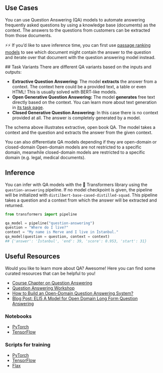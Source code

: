 ## Use Cases
You can use Question Answering (QA) models to automate answering frequently asked questions by using a knowledge base (documents) as the context. The answers to the questions from customers can be extracted from those documents. 

⚡⚡ If you’d like to save inference time, you can first use [passage ranking models](/tasks/sentence-similarity) to see which document might contain the answer to the question and iterate over that document with the question answering model instead.

## Task Variants
There are different QA variants based on the inputs and outputs:
* **Extractive Question Answering:** The model **extracts** the answer from a context. The context here could be a provided text, a table or even HTML! This is usually solved with BERT-like models.
* **Open Generative Question Answering:** The model **generates** free text directly based on the context. You can learn more about text generation in [its task page](/tasks/text-generation).
* **Closed Generative Question Answering:** In this case there is no context provided at all. The answer is completely generated by a model.

The schema above illustrates extractive, open book QA. The model takes a context and the question and extracts the answer from the given context.

You can also differentiate QA models depending if they are open-domain or closed-domain Open-domain models are not restricted to a specific domain, meanwhile closed-domain models are restricted to a specific domain (e.g. legal, medical documents). 


## Inference
You can infer with QA models with the 🤗 Transformers library using the `question-answering` pipeline. If no model checkpoint is given, the pipeline will be initialized with `distilbert-base-cased-distilled-squad`. This pipeline takes a question and a context from which the answer will be extracted and returned.

```python
from transformers import pipeline

qa_model = pipeline("question-answering")
question = "Where do I live?"
context = "My name is Merve and I live in İstanbul."
qa_model(question = question, context = context)
## {'answer': 'İstanbul', 'end': 39, 'score': 0.953, 'start': 31}
```

## Useful Resources
Would you like to learn more about QA? Awesome! Here you can find some curated resources that can be helpful to you!

- [Course Chapter on Question Answering](https://huggingface.co/course/chapter7/7?fw=pt)
- [Question Answering Workshop](https://www.youtube.com/watch?v=Ihgk8kGLpIE&ab_channel=HuggingFace)
- [How to Build an Open-Domain Question Answering System?](https://lilianweng.github.io/lil-log/2020/10/29/open-domain-question-answering.html) 
- [Blog Post: ELI5 A Model for Open Domain Long Form Question Answering](https://yjernite.github.io/lfqa.html)

### Notebooks
- [PyTorch](https://github.com/huggingface/notebooks/blob/master/examples/question_answering.ipynb)
- [TensorFlow](https://github.com/huggingface/notebooks/blob/master/examples/token_classification-tf.ipynb)

### Scripts for training
- [PyTorch](https://github.com/huggingface/transformers/tree/master/examples/pytorch/question-answering)
- [TensorFlow](https://github.com/huggingface/transformers/tree/master/examples/tensorflow/question-answering)
- [Flax](https://github.com/huggingface/transformers/tree/master/examples/flax/question-answering)